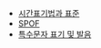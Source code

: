 
- [시간표기법과 표준](./date-time-notation.md)
- [SPOF](./spof.md)
- [특수문자 표기 및 발음](./special-characters.md)